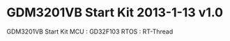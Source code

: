 GDM3201VB Start Kit
2013-1-13 v1.0
===================

GDM3201VB Start Kit
MCU  : GD32F103
RTOS : RT-Thread